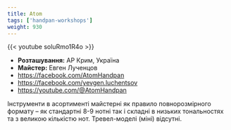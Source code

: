 ```yaml
---
title: Atom
tags: ['handpan-workshops']
weight: 930
---
```

{{< youtube soluRmo1R4o >}}

- **Розташування:** АР Крим, Україна
- **Майстер:** Евген Лученцов
- https://facebook.com/AtomHandpan
- https://facebook.com/yevgen.luchentsov
- https://youtube.com/@AtomHandpan

Інструменти в асортименті майстерні як правило повнорозмірного формату – як стандартні 8-9 нотні так і складні в низьких тональностях та з великою кількістю нот. Тревел-моделі (міні) відсутні.

